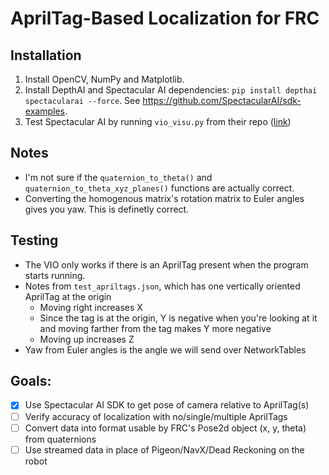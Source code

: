 # AprilTag-Based Localization for FRC

## Installation
1. Install OpenCV, NumPy and Matplotlib. 
2. Install DepthAI and Spectacular AI dependencies: `pip install depthai spectacularai --force`. See https://github.com/SpectacularAI/sdk-examples.
3. Test Spectacular AI by running `vio_visu.py` from their repo ([link](https://github.com/SpectacularAI/sdk-examples/blob/main/python/oak/vio_visu.py))

## Notes
* I'm not sure if the `quaternion_to_theta()` and `quaternion_to_theta_xyz_planes()` functions are actually correct.
* Converting the homogenous matrix's rotation matrix to Euler angles gives you yaw. This is definetly correct. 

## Testing
* The VIO only works if there is an AprilTag present when the program starts running.
* Notes from `test_apriltags.json`, which has one vertically oriented AprilTag at the origin
  - Moving right increases X
  - Since the tag is at the origin, Y is negative when you're looking at it and moving farther from the tag makes Y more negative
  - Moving up increases Z
* Yaw from Euler angles is the angle we will send over NetworkTables

## Goals:
- [x] Use Spectacular AI SDK to get pose of camera relative to AprilTag(s)
- [ ] Verify accuracy of localization with no/single/multiple AprilTags
- [ ] Convert data into format usable by FRC's Pose2d object (x, y, theta) from quaternions
- [ ] Use streamed data in place of Pigeon/NavX/Dead Reckoning on the robot